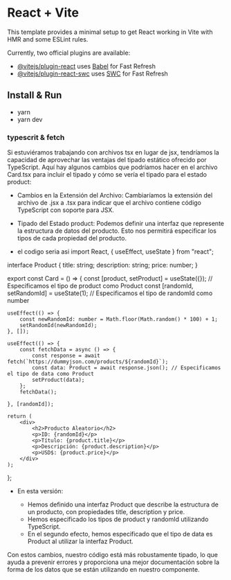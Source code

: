 # React + Vite

This template provides a minimal setup to get React working in Vite with HMR and some ESLint rules.

Currently, two official plugins are available:

- [@vitejs/plugin-react](https://github.com/vitejs/vite-plugin-react/blob/main/packages/plugin-react/README.md) uses [Babel](https://babeljs.io/) for Fast Refresh
- [@vitejs/plugin-react-swc](https://github.com/vitejs/vite-plugin-react-swc) uses [SWC](https://swc.rs/) for Fast Refresh

## Install & Run
- yarn 
- yarn dev

### typescrit & fetch
Si estuviéramos trabajando con archivos tsx en lugar de jsx, tendríamos la capacidad de aprovechar las ventajas del tipado estático ofrecido por TypeScript. Aquí hay algunos cambios que podríamos hacer en el archivo Card.tsx para incluir el tipado y cómo se vería el tipado para el estado product:

- Cambios en la Extensión del Archivo:
    Cambiaríamos la extensión del archivo de .jsx a .tsx para indicar que el archivo contiene código TypeScript con soporte para JSX.
- Tipado del Estado product:
    Podemos definir una interfaz que represente la estructura de datos del producto. Esto nos permitirá especificar los tipos de cada propiedad del producto.

- el codigo seria asi 
import React, { useEffect, useState } from "react";

interface Product {
    title: string;
    description: string;
    price: number;
}

export const Card = () => {
    const [product, setProduct] = useState<Product>({}); // Especificamos el tipo de product como Product
    const [randomId, setRandomId] = useState<number>(1); // Especificamos el tipo de randomId como number

    useEffect(() => {
        const newRandomId: number = Math.floor(Math.random() * 100) + 1;
        setRandomId(newRandomId);
    }, []);

    useEffect(() => {
        const fetchData = async () => {
            const response = await fetch(`https://dummyjson.com/products/${randomId}`);
            const data: Product = await response.json(); // Especificamos el tipo de data como Product
            setProduct(data);
        };
        fetchData();
      
    }, [randomId]);

    return (
        <div>
            <h2>Producto Aleatorio</h2>
            <p>ID: {randomId}</p>
            <p>Título: {product.title}</p>
            <p>Descripción: {product.description}</p>
            <p>USD$: {product.price}</p>
        </div>
    );
};

- En esta versión:

   - Hemos definido una interfaz Product que describe la estructura de un producto, con propiedades title, description y price.
   - Hemos especificado los tipos de product y randomId utilizando TypeScript.
   - En el segundo efecto, hemos especificado que el tipo de data es Product al utilizar la interfaz Product.

Con estos cambios, nuestro código está más robustamente tipado, lo que ayuda a prevenir errores y proporciona una mejor documentación sobre la forma de los datos que se están utilizando en nuestro componente.